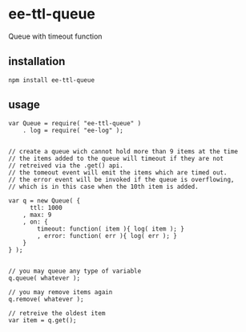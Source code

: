 # ee-ttl-queue

Queue with timeout function

## installation

	npm install ee-ttl-queue

## usage

	var Queue = require( "ee-ttl-queue" )
		. log = require( "ee-log" );


	// create a queue wich cannot hold more than 9 items at the time
	// the items added to the queue will timeout if they are not 
	// retreived via the .get() api.
	// the tomeout event will emit the items which are timed out.
	// the error event will be invoked if the queue is overflowing, 
	// which is in this case when the 10th item is added.

	var q = new Queue( { 
		  ttl: 1000
		, max: 9 
		, on: {
			timeout: function( item ){ log( item ); }
			, error: function( err ){ log( err ); }
		}
	} );


	// you may queue any type of variable
	q.queue( whatever );

	// you may remove items again
	q.remove( whatever );

	// retreive the oldest item
	var item = q.get();

